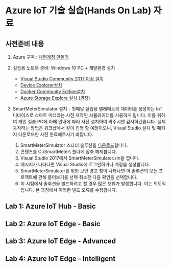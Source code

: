 # Azure IoT 기술 실습(Hands On Lab) 자료

## 사전준비 내용

1. Azure 구독 : [체험계정 만들기](https://azure.microsoft.com/ko-kr/free/)

1. 실습용 노트북 준비: Windows 10 PC + 개발환경 설치 
    * [Visual Studio Community 2017 이상 설치](https://www.visualstudio.com/ko/downloads/) 
    * [Device Explorer설치](https://github.com/Azure/azure-iot-sdk-csharp/releases/download/2019-1-4/SetupDeviceExplorer.msi)
    * [Docker Community Edition설치](https://docs.docker.com/docker-for-windows/install/)
    * [Azure Storage Explore 설치 (권장)](https://azure.microsoft.com/en-us/features/storage-explorer/)

 1. SmartMeterSimulator 설치 - 첫째날 실습용
 텔레메트리 데이터를 생성하는 IoT 디바이스로 스마트 미터라는 사전 제작된 시뮬레이터를 사용하게 됩니다. 이를 위하여 개인 실습 PC에 아래 안내에 따라 사전 설치하여 와주시면 감사하겠습니다. 실제 동작하는 방법은 워크샵에서 같이 진행 할 예정이오니, Visual Studio 설치 및 패키지 다운로드만 사전 완료해주시기 바랍니다.
    1. SmartMeterSimulator 스타터 솔루션을 [다운로드](https://bit.ly/2wMSwsH)합니다. 
    1. 콘텐츠를 C:\SmartMeter\ 폴더에 압축 해제합니다. 
    1. Visual Studio 2017에서 SmartMeterSimulator.sln을 엽니다.
    1. 메시지가 나타나면 Visual Studio에 로그인하거나 계정을 생성합니다.
    1. SmartMeterSimulator를 위한 보안 경고 창이 나타나면 이 솔루션의 모든 프로젝트에 관해 물어보기를 선택 취소한 다음 확인을 선택합니다. 
    1. 이 시점에서 솔루션을 빌드하려고 할 경우 많은 오류가 발생합니다. 이는 의도적입니다. 본 과정에서 이러한 빌드 오류를 수정합니다.

## Lab 1: Azure IoT Hub - Basic 


## Lab 2: Azure IoT Edge - Basic


## Lab 3: Azure IoT Edge - Advanced 


## Lab 4: Azure IoT Edge - Intelligent
